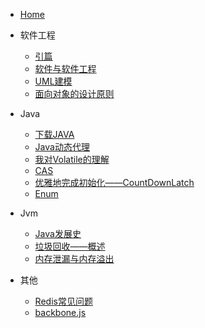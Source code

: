 <!-- docs/_sidebar.md -->

* [Home](/)

* 软件工程
  * [引篇](/softEngineering/guide.md)
  * [软件与软件工程](/softEngineering/softAndSoftEngineer.md)
  * [UML建模](/softEngineering/UML_Modeling.md)
  * [面向对象的设计原则](/softEngineering/Object-OrientedPrinciples.md)

* Java

  * [下载JAVA](/Java/下载JAVA.md)
  * [Java动态代理](/Java/Java动态代理.md)
  * [我对Volatile的理解](/Java/我对Volatile的理解.md)
  * [CAS](/Java/CAS.md)
  * [优雅地完成初始化——CountDownLatch](/Java/优雅地完成初始化——CountDownLatch.md)
  * [Enum](/Java/Java_enum.md)

* Jvm
  * [Java发展史](/jvm/Java发展史.md)
  * [垃圾回收——概述](/jvm/垃圾回收——概述.md)
  * [内存泄漏与内存溢出](/jvm/内存泄漏与内存溢出.md)
* 其他
  * [Redis常见问题](/others/Redis常见问题.md)
  * [backbone.js](/others/backbone.js.md)
  
  